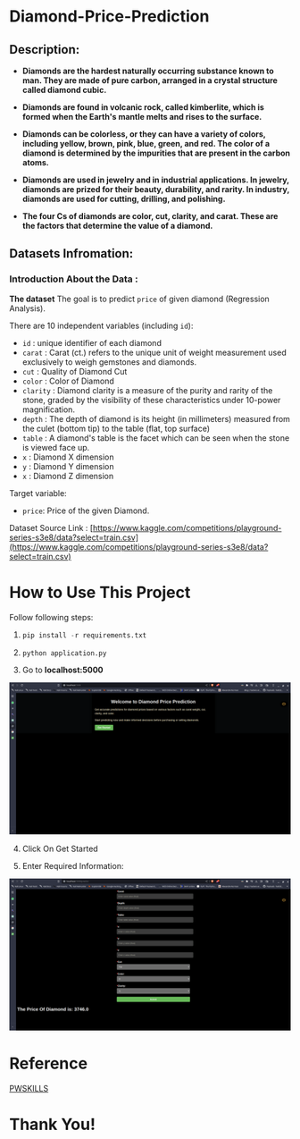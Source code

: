 # Diamond-Price-Prediction

## **Description:**

* **Diamonds are the hardest naturally occurring substance known to man. They are made of pure carbon, arranged in a crystal structure called diamond cubic.**

* **Diamonds are found in volcanic rock, called kimberlite, which is formed when the Earth's mantle melts and rises to the surface.**

* **Diamonds can be colorless, or they can have a variety of colors, including yellow, brown, pink, blue, green, and red. The color of a diamond is determined by the impurities that are present in the carbon atoms.**

* **Diamonds are used in jewelry and in industrial applications. In jewelry, diamonds are prized for their beauty, durability, and rarity. In industry, diamonds are used for cutting, drilling, and polishing.**

* **The four Cs of diamonds are color, cut, clarity, and carat. These are the factors that determine the value of a diamond.**


## Datasets Infromation:

### Introduction About the Data :

**The dataset** The goal is to predict `price` of given diamond (Regression Analysis).

There are 10 independent variables (including `id`):

* `id` : unique identifier of each diamond
* `carat` : Carat (ct.) refers to the unique unit of weight measurement used exclusively to weigh gemstones and diamonds.
* `cut` : Quality of Diamond Cut
* `color` : Color of Diamond
* `clarity` : Diamond clarity is a measure of the purity and rarity of the stone, graded by the visibility of these characteristics under 10-power magnification.
* `depth` : The depth of diamond is its height (in millimeters) measured from the culet (bottom tip) to the table (flat, top surface)
* `table` : A diamond's table is the facet which can be seen when the stone is viewed face up.
* `x` : Diamond X dimension
* `y` : Diamond Y dimension
* `x` : Diamond Z dimension

Target variable:
* `price`: Price of the given Diamond.

Dataset Source Link :
[https://www.kaggle.com/competitions/playground-series-s3e8/data?select=train.csv](https://www.kaggle.com/competitions/playground-series-s3e8/data?select=train.csv)


# How to Use This Project

Follow following steps:
1. ```python
   pip install -r requirements.txt
2. ```python
   python application.py
   
3. Go to  **localhost:5000**

![Home Page](https://github.com/Ahmad10Raza/Diamond-Price-Prediction/blob/master/templates/Images/home.png)

4. Click On Get Started
  
6. Enter Required Information:

![Prediction Page](https://github.com/Ahmad10Raza/Diamond-Price-Prediction/blob/master/templates/Images/predict.png)

# Reference
[PWSKILLS](www.pwskills.com)

# Thank You!
   

